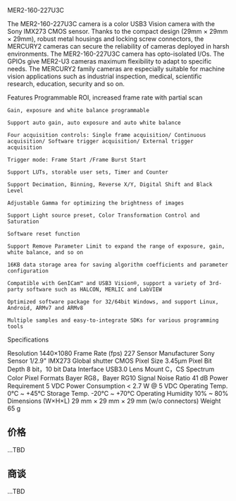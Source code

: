 MER2-160-227U3C 
> 



The MER2-160-227U3C camera is a color USB3 Vision camera with the Sony IMX273 CMOS sensor. Thanks to the compact design (29mm × 29mm × 29mm), robust metal housings and locking screw connectors, the MERCURY2 cameras can secure the reliability of cameras deployed in harsh environments. The MER2-160-227U3C camera has opto-isolated I/Os. The GPIOs give MER2-U3 cameras maximum flexibility to adapt to specific needs. The MERCURY2 family cameras are especially suitable for machine vision applications such as industrial inspection, medical, scientific research, education, security and so on.


Features
    Programmable ROI, increased frame rate with partial scan

    Gain, exposure and white balance programmable

    Support auto gain, auto exposure and auto white balance

    Four acquisition controls: Single frame acquisition/ Continuous acquisition/ Software trigger acquisition/ External trigger acquisition

    Trigger mode: Frame Start /Frame Burst Start

    Support LUTs, storable user sets, Timer and Counter

    Support Decimation, Binning, Reverse X/Y, Digital Shift and Black Level

    Adjustable Gamma for optimizing the brightness of images

    Support Light source preset, Color Transformation Control and Saturation

    Software reset function

    Support Remove Parameter Limit to expand the range of exposure, gain, white balance, and so on

    16KB data storage area for saving algorithm coefficients and parameter configuration

    Compatible with GenICam™ and USB3 Vision®, support a variety of 3rd-party software such as HALCON, MERLIC and LabVIEW

    Optimized software package for 32/64bit Windows, and support Linux, Android, ARMv7 and ARMv8

    Multiple samples and easy-to-integrate SDKs for various programming tools
    

    

   






    

   

Specifications

Resolution 	1440×1080
Frame Rate (fps) 	227
Sensor Manufacturer 	Sony
Sensor 	1/2.9" IMX273 Global shutter CMOS
Pixel Size 	3.45μm
Pixel Bit Depth 	8 bit，10 bit
Data Interface 	USB3.0
Lens Mount 	C，CS
Spectrum 	Color
Pixel Formats 	Bayer RG8，Bayer RG10
Signal Noise Ratio 	41 dB
Power Requirement 	5 VDC
Power Consumption 	< 2.7 W @ 5 VDC
Operating Temp. 	0°C ~ +45°C
Storage Temp. 	-20°C ~ +70°C
Operating Humidity 	10% ~ 80%
Dimensions (W×H×L) 	29 mm × 29 mm × 29 mm (w/o connectors)
Weight 	65 g

## 价格
...TBD


## 商谈

...TBD



